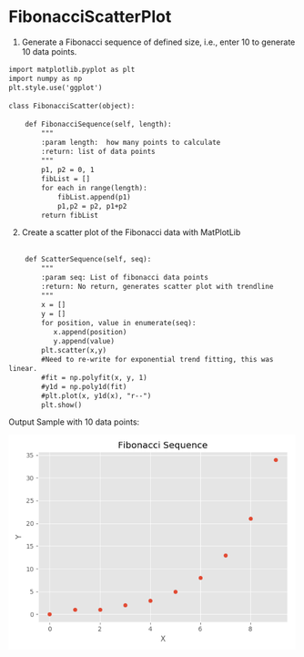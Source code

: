 # FibonacciScatterPlot

1) Generate a Fibonacci sequence of defined size, i.e., enter 10 to generate 10 data points.

```Python3
import matplotlib.pyplot as plt
import numpy as np
plt.style.use('ggplot')

class FibonacciScatter(object):
  
    def FibonacciSequence(self, length):
        """
        :param length:  how many points to calculate
        :return: list of data points
        """
        p1, p2 = 0, 1
        fibList = []
        for each in range(length):
            fibList.append(p1)
            p1,p2 = p2, p1+p2
        return fibList
```

2) Create a scatter plot of the Fibonacci data with MatPlotLib

```Python3

    def ScatterSequence(self, seq):
        """
        :param seq: List of fibonacci data points
        :return: No return, generates scatter plot with trendline
        """
        x = []
        y = []
        for position, value in enumerate(seq):
           x.append(position)
           y.append(value)
        plt.scatter(x,y)
        #Need to re-write for exponential trend fitting, this was linear.
        #fit = np.polyfit(x, y, 1)
        #y1d = np.poly1d(fit)
        #plt.plot(x, y1d(x), "r--")
        plt.show()
```

Output Sample with 10 data points:

<img src="https://github.com/ajh1143/ajh1143.github.io/blob/master/Images/Fibonacci/FibPlot.png" class="inline"/><br>
